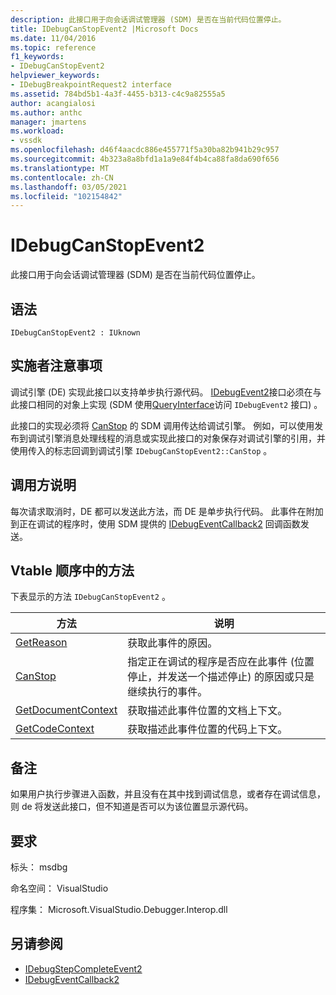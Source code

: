 ```yaml
---
description: 此接口用于向会话调试管理器 (SDM) 是否在当前代码位置停止。
title: IDebugCanStopEvent2 |Microsoft Docs
ms.date: 11/04/2016
ms.topic: reference
f1_keywords:
- IDebugCanStopEvent2
helpviewer_keywords:
- IDebugBreakpointRequest2 interface
ms.assetid: 784bd5b1-4a3f-4455-b313-c4c9a82555a5
author: acangialosi
ms.author: anthc
manager: jmartens
ms.workload:
- vssdk
ms.openlocfilehash: d46f4aacdc886e455771f5a30ba82b941b29c957
ms.sourcegitcommit: 4b323a8a8bfd1a1a9e84f4b4ca88fa8da690f656
ms.translationtype: MT
ms.contentlocale: zh-CN
ms.lasthandoff: 03/05/2021
ms.locfileid: "102154842"
---
```

# <a name="idebugcanstopevent2"></a>IDebugCanStopEvent2
此接口用于向会话调试管理器 (SDM) 是否在当前代码位置停止。

## <a name="syntax"></a>语法

```
IDebugCanStopEvent2 : IUknown
```

## <a name="notes-for-implementers"></a>实施者注意事项
 调试引擎 (DE) 实现此接口以支持单步执行源代码。 [IDebugEvent2](../../../extensibility/debugger/reference/idebugevent2.md)接口必须在与此接口相同的对象上实现 (SDM 使用[QueryInterface](/cpp/atl/queryinterface)访问 `IDebugEvent2` 接口) 。

 此接口的实现必须将 [CanStop](../../../extensibility/debugger/reference/idebugcanstopevent2-canstop.md) 的 SDM 调用传达给调试引擎。 例如，可以使用发布到调试引擎消息处理线程的消息或实现此接口的对象保存对调试引擎的引用，并使用传入的标志回调到调试引擎 `IDebugCanStopEvent2::CanStop` 。

## <a name="notes-for-callers"></a>调用方说明
 每次请求取消时，DE 都可以发送此方法，而 DE 是单步执行代码。 此事件在附加到正在调试的程序时，使用 SDM 提供的 [IDebugEventCallback2](../../../extensibility/debugger/reference/idebugeventcallback2.md) 回调函数发送。

## <a name="methods-in-vtable-order"></a>Vtable 顺序中的方法
 下表显示的方法 `IDebugCanStopEvent2` 。

|方法|说明|
|------------|-----------------|
|[GetReason](../../../extensibility/debugger/reference/idebugcanstopevent2-getreason.md)|获取此事件的原因。|
|[CanStop](../../../extensibility/debugger/reference/idebugcanstopevent2-canstop.md)|指定正在调试的程序是否应在此事件 (位置停止，并发送一个描述停止) 的原因或只是继续执行的事件。|
|[GetDocumentContext](../../../extensibility/debugger/reference/idebugcanstopevent2-getdocumentcontext.md)|获取描述此事件位置的文档上下文。|
|[GetCodeContext](../../../extensibility/debugger/reference/idebugcanstopevent2-getcodecontext.md)|获取描述此事件位置的代码上下文。|

## <a name="remarks"></a>备注
 如果用户执行步骤进入函数，并且没有在其中找到调试信息，或者存在调试信息，则 de 将发送此接口，但不知道是否可以为该位置显示源代码。

## <a name="requirements"></a>要求
 标头： msdbg

 命名空间： VisualStudio

 程序集： Microsoft.VisualStudio.Debugger.Interop.dll

## <a name="see-also"></a>另请参阅
- [IDebugStepCompleteEvent2](../../../extensibility/debugger/reference/idebugstepcompleteevent2.md)
- [IDebugEventCallback2](../../../extensibility/debugger/reference/idebugeventcallback2.md)
